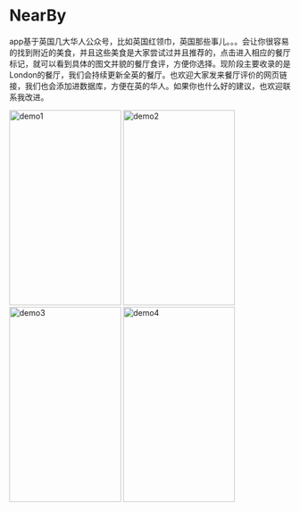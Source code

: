# NearBy
app基于英国几大华人公众号，比如英国红领巾，英国那些事儿。。。会让你很容易的找到附近的美食，并且这些美食是大家尝试过并且推荐的，点击进入相应的餐厅标记，就可以看到具体的图文并貌的餐厅食评，方便你选择。现阶段主要收录的是London的餐厅，我们会持续更新全英的餐厅。也欢迎大家发来餐厅评价的网页链接，我们也会添加进数据库，方便在英的华人。如果你也什么好的建议，也欢迎联系我改进。

<img width="200px" height="350px" alt="demo1" src="https://cloud.githubusercontent.com/assets/11439385/12425092/1e9d68c4-becb-11e5-8f61-836a29753b44.png"/>
<img width="200px" height="350px" alt="demo2" src="https://cloud.githubusercontent.com/assets/11439385/12425093/1e9eb328-becb-11e5-9f44-25ffde5c9bb9.png"/>
<img width="200px" height="350px" alt="demo3" src="https://cloud.githubusercontent.com/assets/11439385/12425095/1ea776e8-becb-11e5-80aa-ce08ba809cd6.png"/>
<img width="200px" height="350px" alt="demo4" src="https://cloud.githubusercontent.com/assets/11439385/12425094/1ea13d28-becb-11e5-91f9-fc0cf0715ea5.png"/>
